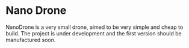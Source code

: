 # Nano Drone
NanoDrone is a very small drone, aimed to be very simple and cheap to build.
The project is under development and the first version should be manufactured soon.
